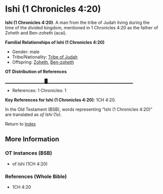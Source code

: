 # Ishi (1 Chronicles 4:20)
**Ishi (1 Chronicles 4:20)**. 
A man from the tribe of Judah living during the time of the divided kingdom, mentioned in 1 Chronicles 4:20 as the father of Zoheth and Ben-zoheth (acai). 




**Familial Relationships of Ishi (1 Chronicles 4:20)**


* Gender: male
* Tribe/Nationality: [Tribe of Judah](../../../groups/md/acai/Judah.md)
* Offspring: [Zoheth](Zoheth.md), [Ben-zoheth](Ben-zoheth.md)


**OT Distribution of References**

▁▁▁▁▁▁▁▁▁▁▁▁█▁▁▁▁▁▁▁▁▁▁▁▁▁▁▁▁▁▁▁▁▁▁▁▁▁▁
* References: 1 Chronicles: 1



**Key References for Ishi (1 Chronicles 4:20)**: 
1CH 4:20. 


In the Old Testament (BSB), words representing “Ishi (1 Chronicles 4:20)” are translated as 
*of Ishi* (1x). 




Return to [Index](00-Index.md)

## More Information

### OT Instances (BSB)

* of Ishi (1CH 4:20)



### References (Whole Bible)

* 1CH 4:20




